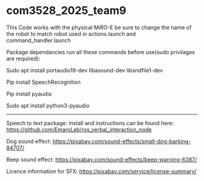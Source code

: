 # com3528_2025_team9
This Code works with the physical MiRO-E be sure to change the name of the robot to match robot used in actions.launch and command_handler.launch

Package dependancies run all these commands before use(sudo privilages are required):

Sudo apt install portaudio19-dev libasound-dev libsndfile1-dev

Pip install SpeechRecognition

Pip install pyaudio

Sudo apt install python3-pyaudio

***

Speech to text package: install and instructions can be found here: https://github.com/EmaroLab/ros_verbal_interaction_node

Dog sound effect: https://pixabay.com/sound-effects/small-dog-barking-84707/

Beep sound effect: https://pixabay.com/sound-effects/beep-warning-6387/

Licence information for SFX: https://pixabay.com/service/license-summary/
